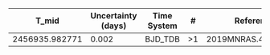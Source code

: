 |T_mid|Uncertainty (days)           |Time System|#                                            |Reference                           |
|-----|-----------------------------|-----------|---------------------------------------------|------------------------------------|
|2456935.982771|0.002                        |BJD_TDB    |>1                                           |2019MNRAS.490.1479H                 |
